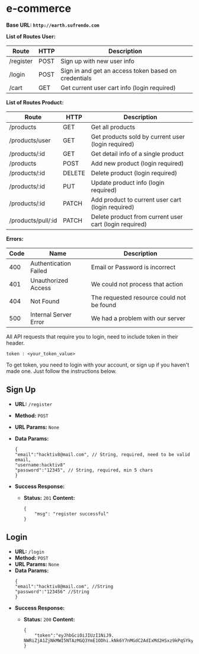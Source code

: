 # e-commerce
**Base URL: `http://earth.sufrendo.com`**

**List of Routes User:**

| **Route**         | **HTTP** | **Description**                                      |
| ----------------- | -------- | ---------------------------------------------------- |
| /register   | POST     | Sign up with new user info                           |
| /login      | POST     | Sign in and get an access token based on credentials |
| /cart      | GET     | Get current user cart info (login required) |

**List of Routes  Product:**

| **Route**    | **HTTP** | **Description**                       |
| ------------ | -------- | ------------------------------------- |
| /products | GET     | Get all products          |
| /products/user  | GET      | Get products sold by current user (login required)           |
| /products/:id  | GET      |  Get detail info of a single product|
| /products  | POST      |  Add new product (login required)|
| /products/:id  | DELETE      | Delete product (login required)|
| /products/:id  | PUT      | Update product info (login required)|
| /products/:id  | PATCH      | Add product to current user cart (login required)|
| /products/pull/:id  | PATCH    | Delete product from current user cart (login required)|

**Errors:**

| Code | Name                  | Description                               |
| ---- | --------------------- | ----------------------------------------- |
| 400  | Authentication Failed | Email or Password is incorrect            |
| 401  | Unauthorized Access   | We could not process that action          |
| 404  | Not Found             | The requested resource could not be found |
| 500  | Internal Server Error | We had a problem with our server          |

All API requests that require you to login, need to include token in their header.

```
token : <your_token_value>
```
To get token, you need to login with your account, or sign up if you haven't made one. Just follow the instructions below.

**Sign Up**
----
* **URL:** `/register`
* **Method:** `POST`
* **URL Params:** `None`
* **Data Params:**
    ```
	{
	"email":"hacktiv8@mail.com", // String, required, need to be valid email,
    "username:hacktiv8"
	"password":"12345", // String, required, min 5 chars
	}
    ```

* **Success Response:**
  * **Status:** `201`
    **Content:** 
    
    ```
    {
        "msg": "register successful"
    }
    ```


**Login**
----
* **URL:** `/login`
* **Method:** `POST`
* **URL Params:** `None`
* **Data Params:**
	```
    {
	"email":"hacktiv8@mail.com", //String
	"password":"123456" //String
	}
	```
* **Success Response:**
  * **Status:** `200`
    **Content:** 
    
    ```
    {
        "token":"eyJhbGciOiJIUzI1NiJ9. NWRiZjA1ZjNkMWI5NTAzMGQ3YmE1ODhi.kNk6Y7nMGdC2AdIxMd2HSxz9kPqSYkymSXSfyxy9PFY"
    }
    ```

